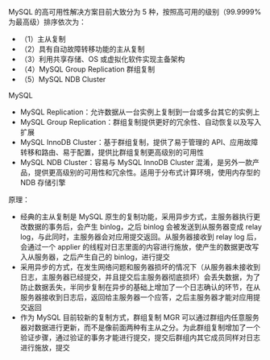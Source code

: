 MySQL 的高可用性解决方案目前大致分为 5 种，按照高可用的级别（99.9999% 为最高级）排序依次为：

- （1）主从复制
- （2）具有自动故障转移功能的主从复制
- （3）利用共享存储、OS 或虚拟化软件实现主备架构
- （4）MySQL Group Replication 群组复制
- （5）MySQL NDB Cluster

MySQL

- MySQL Replication：允许数据从一台实例上复制到一台或多台其它的实例上
- MySQL Group Replication：群组复制提供更好的冗余性、自动恢复以及写入扩展
- MySQL InnoDB Cluster：基于群组复制，提供了易于管理的 API、应用故障转移和路由、易于配置，提供比群组复制更高级别的可用性
- MySQL NDB Cluster：容易与 MySQL InnoDB Cluster 混淆，是另外一款产品，提供更高级别的可用性和冗余性。适用于分布式计算环境，使用内存型的 NDB 存储引擎

原理：

- 经典的主从复制是 MySQL 原生的复制功能，采用异步方式，主服务器执行更改数据的事务后，会产生 binlog，之后 binlog 会被发送到从服务器变成 relay log，与此同时，主服务器会对应用提交返回。从服务器接收到 relay log 后，会通过一个 applier 的线程对日志里面的内容进行施放，使产生的数据更改写入从服务器，之后产生自己的 binlog，进行提交
- 采用异步的方式，在发生网络问题和服务器损坏的情况下（从服务器未接收到日志，主服务器已经提交，并且提交后主服务器彻底损坏）会丢失数据，为了防止数据丢失，半同步复制在异步的基础上增加了一个日志确认的环节，在从服务器接收到日志后，返回给主服务器一个应答，之后主服务器才能对应用提交返回
- 作为 MySQL 目前较新的复制方式，群组复制 MGR 可以通过群组内任意服务器对数据进行更新，而不是像前面两种有主从之分。为此群组复制增加了一个验证步骤，通过验证的事务才能进行提交，提交后群组内其它成员同样对日志进行施放，提交
